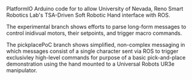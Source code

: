 PlatformIO Arduino code for to allow University of Nevada, Reno Smart Robotics Lab's TSA-Driven Soft Robotic Hand interface with ROS. 

The experimental branch shows efforts to parse long-form messages to control inidivual motors, their setpoints, and trigger macro commands. 

The pickplacePoC branch shows simplified, non-complex messaging in which messages consist of a single character sent via ROS to trigger exclusivley high-level commands for purpose of a basic pick-and-place demonstration using the hand mounted to a Universal Robots UR3e manipulator.
